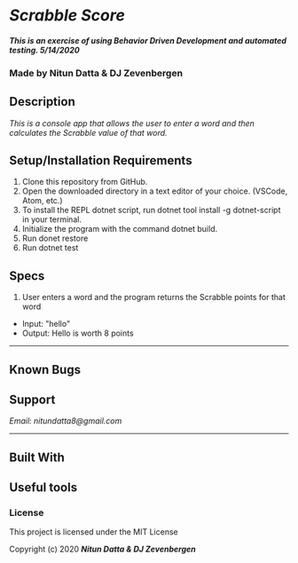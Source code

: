 # _Scrabble Score_

#### _This is an exercise of using Behavior Driven Development and automated testing. 5/14/2020_

### Made by Nitun Datta & DJ Zevenbergen
## Description

_This is a console app that allows the user to enter a word and then calculates the Scrabble value of that word._


## Setup/Installation Requirements
1. Clone this repository from GitHub.
2. Open the downloaded directory in a text editor of your choice.
  (VSCode, Atom, etc.)
3. To install the REPL dotnet script, run dotnet tool install -g dotnet-script in your terminal.
4. Initialize the program with the command dotnet build.
5. Run donet restore
6. Run dotnet test


## Specs


1. User enters a word and the program returns the Scrabble points for that word
  * Input: "hello"
  * Output: Hello is worth 8 points



---
## Known Bugs


## Support

_Email: nitundatta8@gmail.com_

---
## Built With

## Useful tools




### License

This project is licensed under the MIT License

Copyright (c) 2020 **_Nitun Datta & DJ Zevenbergen_**
